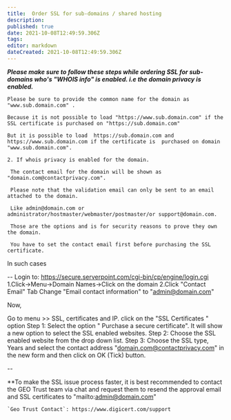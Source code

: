 ```yaml
---
title:  Order SSL for sub-domains / shared hosting 
description: 
published: true
date: 2021-10-08T12:49:59.306Z
tags: 
editor: markdown
dateCreated: 2021-10-08T12:49:59.306Z
---
```


***Please make sure to follow these steps while ordering SSL for sub-domains who's "WHOIS info" is enabled. i.e the domain privacy is enabled.***

    Please be sure to provide the common name for the domain as "www.sub.domain.com" .

    Because it is not possible to load "https://www.sub.domain.com" if the SSL certificate is purchased on "https://sub.domain.com"

    But it is possible to load  https://sub.domain.com and https://www.sub.domain.com if the certificate is  purchased on domain "www.sub.domain.com".

    2. If whois privacy is enabled for the domain.

     The contact email for the domain will be shown as "domain.com@contactprivacy.com". 

     Please note that the validation email can only be sent to an email attached to the domain.

     Like admin@domain.com or administrator/hostmaster/webmaster/postmaster/or support@domain.com.

     Those are the options and is for security reasons to prove they own the domain.

     You have to set the contact email first before purchasing the SSL certificate.

In such cases 

--
Login to: https://secure.serverpoint.com/cgi-bin/cp/engine/login.cgi
1.Click->Menu->Domain Names->Click on the domain 
2.Click "Contact Email" Tab
Change "Email contact information" to "admin@domain.com"

Now, 

Go to menu >> SSL, certificates and IP.
click on the "SSL Certificates " option
Step 1: Select the option " Purchase a secure certificate". It will show a new option to select the SSL enabled websites.
Step 2: Choose the SSL enabled website from the drop down list.
Step 3: Choose the SSL type, Years and select the contact address "domain.com@contactprivacy.com" in the new form and then click on OK (Tick) button.

-- 

**To make the SSL issue process faster, it is best recommended to contact the GEO Trust team  via chat and request  them to resend the approval email and SSL certificates to "mailto:admin@domain.com"


    `Geo Trust Contact`: https://www.digicert.com/support